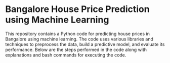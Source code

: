 # Bangalore House Price Prediction using Machine Learning
This repository contains a Python code for predicting house prices in Bangalore using machine learning. The code uses various libraries and techniques to preprocess the data, build a predictive model, and evaluate its performance. Below are the steps performed in the code along with explanations and bash commands for executing the code.
